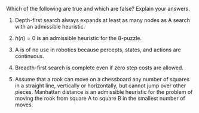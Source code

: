 

Which of the following are true and which are false? Explain your
answers.<br>

1.  Depth-first search always expands at least as many nodes as A search
    with an admissible heuristic. <br>

2.  $h(n)=0$ is an admissible heuristic for the 8-puzzle. <br>

3.  A is of no use in robotics because percepts, states, and actions
    are continuous.<br>

4.  Breadth-first search is complete even if zero step costs
    are allowed. <br>

5.  Assume that a rook can move on a chessboard any number of squares in
    a straight line, vertically or horizontally, but cannot jump over
    other pieces. Manhattan distance is an admissible heuristic for the
    problem of moving the rook from square A to square B in the smallest
    number of moves.<br>
